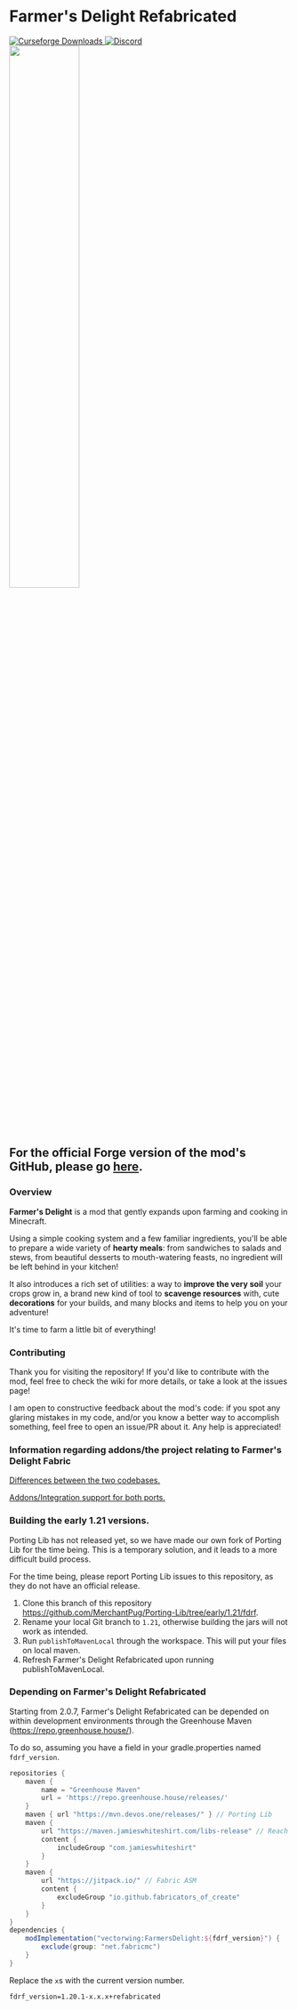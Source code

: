 # Farmer's Delight Refabricated

<a href="https://www.curseforge.com/minecraft/mc-mods/farmers-delight-refabricated">
  <img src="http://cf.way2muchnoise.eu/full_993166_downloads.svg" alt="Curseforge Downloads">
</a>
<a href="https://discord.gg/eFsz5SK">
  <img alt="Discord" src="https://img.shields.io/discord/790151253144895508?color=brightgreen&label=Discord">
</a>
<br>
<img src="https://cdn.modrinth.com/data/cached_images/55f4eef09b087d3b08a792e1c7c224e5796cbb71.png" width="50%">

## For the official Forge version of the mod's GitHub, please go [here](https://github.com/vectorwing/FarmersDelight/).

### Overview

**Farmer's Delight** is a mod that gently expands upon farming and cooking in Minecraft.

Using a simple cooking system and a few familiar ingredients, you'll be able to prepare a wide variety of **hearty meals**: from sandwiches to salads and stews, from beautiful desserts to mouth-watering feasts, no ingredient will be left behind in your kitchen!

It also introduces a rich set of utilities: a way to **improve the very soil** your crops grow in, a brand new kind of tool to **scavenge resources** with, cute **decorations** for your builds, and many blocks and items to help you on your adventure!

It's time to farm a little bit of everything!

### Contributing

Thank you for visiting the repository! If you'd like to contribute with the mod, feel free to check the wiki for more details, or take a look at the issues page!

I am open to constructive feedback about the mod's code: if you spot any glaring mistakes in my code, and/or you know a better way to accomplish something, feel free to open an issue/PR about it. Any help is appreciated!

### Information regarding addons/the project relating to Farmer's Delight Fabric

[Differences between the two codebases.](./information/Differences.md)

[Addons/Integration support for both ports.](./information/Addons_And_Integrations.md)

### Building the early 1.21 versions.
Porting Lib has not released yet, so we have made our own fork of Porting Lib for the time being.
This is a temporary solution, and it leads to a more difficult build process.

For the time being, please report Porting Lib issues to this repository, as they do not have an official release.

1. Clone this branch of this repository https://github.com/MerchantPug/Porting-Lib/tree/early/1.21/fdrf.
2. Rename your local Git branch to `1.21`, otherwise building the jars will not work as intended.
3. Run `publishToMavenLocal` through the workspace. This will put your files on local maven.
4. Refresh Farmer's Delight Refabricated upon running publishToMavenLocal.

### Depending on Farmer's Delight Refabricated
Starting from 2.0.7, Farmer's Delight Refabricated can be depended on within development environments through the Greenhouse Maven (https://repo.greenhouse.house/).

To do so, assuming you have a field in your gradle.properties named `fdrf_version`.
```groovy
repositories {
    maven {
        name = "Greenhouse Maven"
        url = 'https://repo.greenhouse.house/releases/'
    }
    maven { url "https://mvn.devos.one/releases/" } // Porting Lib
    maven {
        url "https://maven.jamieswhiteshirt.com/libs-release" // Reach Entity Attributes (Required by Porting Lib)
        content {
            includeGroup "com.jamieswhiteshirt"
        }
    }
    maven {
        url "https://jitpack.io/" // Fabric ASM
        content {
            excludeGroup "io.github.fabricators_of_create"
        }
    }
}
dependencies {
    modImplementation("vectorwing:FarmersDelight:${fdrf_version}") {
        exclude(group: "net.fabricmc")
    }
}
```

Replace the `x`s with the current version number.
```properties
fdrf_version=1.20.1-x.x.x+refabricated
```